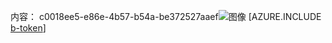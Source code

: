 内容： c0018ee5-e86e-4b57-b54a-be372527aaef![图像](0fa71e88-d915-4dd1-9933-18d5dd8bc572.png)
[AZURE.INCLUDE [b-token](3d7ba079-8587-4e7f-9025-56760dfcd96f.md)]
